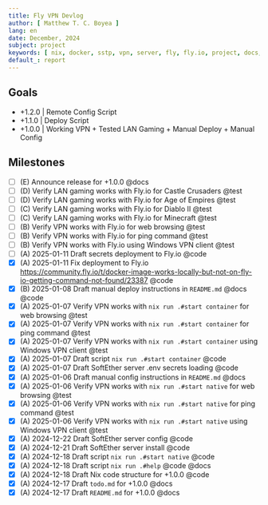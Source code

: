 ```yaml
---
title: Fly VPN Devlog
author: [ Matthew T. C. Boyea ]
lang: en
date: December, 2024
subject: project
keywords: [ nix, docker, sstp, vpn, server, fly, fly.io, project, docs, code, test, history, log ]
default_: report
---
```


## Goals

- +1.2.0 | Remote Config Script
- +1.1.0 | Deploy Script
- +1.0.0 | Working VPN + Tested LAN Gaming + Manual Deploy + Manual Config

## Milestones

- [ ] (E) Announce release for +1.0.0 @docs
- [ ] (D) Verify LAN gaming works with Fly.io for Castle Crusaders @test
- [ ] (D) Verify LAN gaming works with Fly.io for Age of Empires @test
- [ ] (C) Verify LAN gaming works with Fly.io for Diablo II @test
- [ ] (C) Verify LAN gaming works with Fly.io for Minecraft @test
- [ ] (B) Verify VPN works with Fly.io for web browsing @test
- [ ] (B) Verify VPN works with Fly.io for ping command @test
- [ ] (B) Verify VPN works with Fly.io using Windows VPN client @test
- [ ] (A) 2025-01-11 Draft secrets deployment to Fly.io @code
- [x] (A) 2025-01-11 Fix deployment to Fly.io https://community.fly.io/t/docker-image-works-locally-but-not-on-fly-io-getting-command-not-found/23387 @code
- [x] (B) 2025-01-08 Draft manual deploy instructions in `README.md` @docs @code
- [x] (A) 2025-01-07 Verify VPN works with `nix run .#start container` for web browsing @test
- [x] (A) 2025-01-07 Verify VPN works with `nix run .#start container` for ping command @test
- [x] (A) 2025-01-07 Verify VPN works with `nix run .#start container` using Windows VPN client @test
- [x] (A) 2025-01-07 Draft script `nix run .#start container` @code
- [x] (A) 2025-01-07 Draft SoftEther server .env secrets loading @code
- [x] (A) 2025-01-06 Draft manual config instructions in `README.md` @docs
- [x] (A) 2025-01-06 Verify VPN works with `nix run .#start native` for web browsing @test
- [x] (A) 2025-01-06 Verify VPN works with `nix run .#start native` for ping command @test
- [x] (A) 2025-01-06 Verify VPN works with `nix run .#start native` using Windows VPN client @test
- [x] (A) 2024-12-22 Draft SoftEther server config @code
- [x] (A) 2024-12-21 Draft SoftEther server install @code
- [x] (A) 2024-12-18 Draft script `nix run .#start native` @code
- [x] (A) 2024-12-18 Draft script `nix run .#help` @code @docs
- [x] (A) 2024-12-18 Draft Nix code structure for +1.0.0 @code
- [x] (A) 2024-12-17 Draft `todo.md` for +1.0.0 @docs
- [x] (A) 2024-12-17 Draft `README.md` for +1.0.0 @docs
